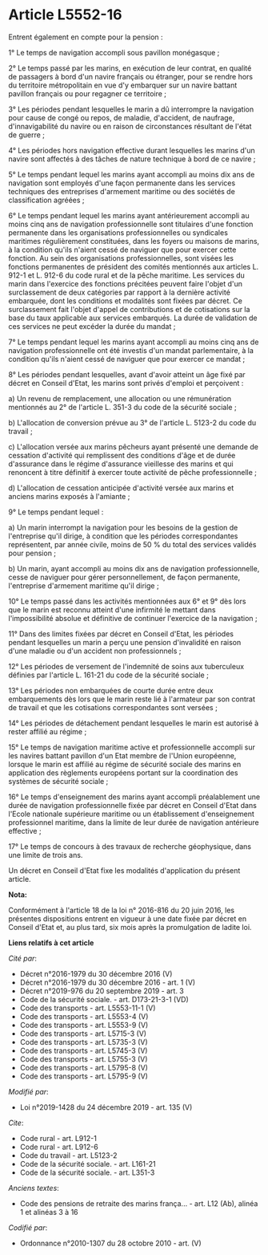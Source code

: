 # Article L5552-16

Entrent également en compte pour la pension :

1° Le temps de navigation accompli sous pavillon monégasque ;

2° Le temps passé par les marins, en exécution de leur contrat, en qualité de passagers à bord d'un navire français ou
étranger, pour se rendre hors du territoire métropolitain en vue d'y embarquer sur un navire battant pavillon français ou
pour regagner ce territoire ;

3° Les périodes pendant lesquelles le marin a dû interrompre la navigation pour cause de congé ou repos, de maladie,
d'accident, de naufrage, d'innavigabilité du navire ou en raison de circonstances résultant de l'état de guerre ;

4° Les périodes hors navigation effective durant lesquelles les marins d'un navire sont affectés à des tâches de nature
technique à bord de ce navire ;

5° Le temps pendant lequel les marins ayant accompli au moins dix ans de navigation sont employés d'une façon permanente dans
les services techniques des entreprises d'armement maritime ou des sociétés de classification agréées ;

6° Le temps pendant lequel les marins ayant antérieurement accompli au moins cinq ans de navigation professionnelle sont
titulaires d'une fonction permanente dans les organisations professionnelles ou syndicales maritimes régulièrement
constituées, dans les foyers ou maisons de marins, à la condition qu'ils n'aient cessé de naviguer que pour exercer cette
fonction. Au sein des organisations professionnelles, sont visées les fonctions permanentes de président des comités
mentionnés aux articles L. 912-1 et L. 912-6 du code rural et de la pêche maritime. Les services du marin dans l'exercice des
fonctions précitées peuvent faire l'objet d'un surclassement de deux catégories par rapport à la dernière activité embarquée,
dont les conditions et modalités sont fixées par décret. Ce surclassement fait l'objet d'appel de contributions et de
cotisations sur la base du taux applicable aux services embarqués. La durée de validation de ces services ne peut excéder la
durée du mandat ;

7° Le temps pendant lequel les marins ayant accompli au moins cinq ans de navigation professionnelle ont été investis d'un
mandat parlementaire, à la condition qu'ils n'aient cessé de naviguer que pour exercer ce mandat ;

8° Les périodes pendant lesquelles, avant d'avoir atteint un âge fixé par décret en Conseil d'Etat, les marins sont privés
d'emploi et perçoivent :

a) Un revenu de remplacement, une allocation ou une rémunération mentionnés au 2° de l'article L. 351-3 du code de la
sécurité sociale ;

b) L'allocation de conversion prévue au 3° de l'article L. 5123-2 du code du travail ;

c) L'allocation versée aux marins pêcheurs ayant présenté une demande de cessation d'activité qui remplissent des conditions
d'âge et de durée d'assurance dans le régime d'assurance vieillesse des marins et qui renoncent à titre définitif à exercer
toute activité de pêche professionnelle ;

d) L'allocation de cessation anticipée d'activité versée aux marins et anciens marins exposés à l'amiante ;

9° Le temps pendant lequel :

a) Un marin interrompt la navigation pour les besoins de la gestion de l'entreprise qu'il dirige, à condition que les
périodes correspondantes représentent, par année civile, moins de 50 % du total des services validés pour pension ;

b) Un marin, ayant accompli au moins dix ans de navigation professionnelle, cesse de naviguer pour gérer personnellement, de
façon permanente, l'entreprise d'armement maritime qu'il dirige ;

10° Le temps passé dans les activités mentionnées aux 6° et 9° dès lors que le marin est reconnu atteint d'une infirmité le
mettant dans l'impossibilité absolue et définitive de continuer l'exercice de la navigation ;

11° Dans des limites fixées par décret en Conseil d'Etat, les périodes pendant lesquelles un marin a perçu une pension
d'invalidité en raison d'une maladie ou d'un accident non professionnels ;

12° Les périodes de versement de l'indemnité de soins aux tuberculeux définies par l'article L. 161-21 du code de la sécurité
sociale ;

13° Les périodes non embarquées de courte durée entre deux embarquements dès lors que le marin reste lié à l'armateur par son
contrat de travail et que les cotisations correspondantes sont versées ;

14° Les périodes de détachement pendant lesquelles le marin est autorisé à rester affilié au régime ;

15° Le temps de navigation maritime active et professionnelle accompli sur les navires battant pavillon d'un Etat membre de
l'Union européenne, lorsque le marin est affilié au régime de sécurité sociale des marins en application des règlements
européens portant sur la coordination des systèmes de sécurité sociale ;

16° Le temps d'enseignement des marins ayant accompli préalablement une durée de navigation professionnelle fixée par décret
en Conseil d'Etat dans l'Ecole nationale supérieure maritime ou un établissement d'enseignement professionnel maritime, dans
la limite de leur durée de navigation antérieure effective ;

17° Le temps de concours à des travaux de recherche géophysique, dans une limite de trois ans.

Un décret en Conseil d'Etat fixe les modalités d'application du présent article.

**Nota:**

Conformément à l'article 18 de la loi n° 2016-816 du 20 juin 2016, les présentes dispositions entrent en vigueur à une date
fixée par décret en Conseil d'Etat et, au plus tard, six mois après la promulgation de ladite loi.

**Liens relatifs à cet article**

_Cité par_:

  - Décret n°2016-1979 du 30 décembre 2016 (V)
  - Décret n°2016-1979 du 30 décembre 2016 - art. 1 (V)
  - Décret n°2019-976 du 20 septembre 2019 - art. 3
  - Code de la sécurité sociale. - art. D173-21-3-1 (VD)
  - Code des transports - art. L5553-11-1 (V)
  - Code des transports - art. L5553-4 (V)
  - Code des transports - art. L5553-9 (V)
  - Code des transports - art. L5715-3 (V)
  - Code des transports - art. L5735-3 (V)
  - Code des transports - art. L5745-3 (V)
  - Code des transports - art. L5755-3 (V)
  - Code des transports - art. L5795-8 (V)
  - Code des transports - art. L5795-9 (V)

_Modifié par_:

  - Loi n°2019-1428 du 24 décembre 2019 - art. 135 (V)

_Cite_:

  - Code rural - art. L912-1
  - Code rural - art. L912-6
  - Code du travail - art. L5123-2
  - Code de la sécurité sociale. - art. L161-21
  - Code de la sécurité sociale. - art. L351-3

_Anciens textes_:

  - Code des pensions de retraite des marins frança... - art. L12 (Ab), alinéa 1 et alinéas 3 à 16

_Codifié par_:

  - Ordonnance n°2010-1307 du 28 octobre 2010 - art. (V)
